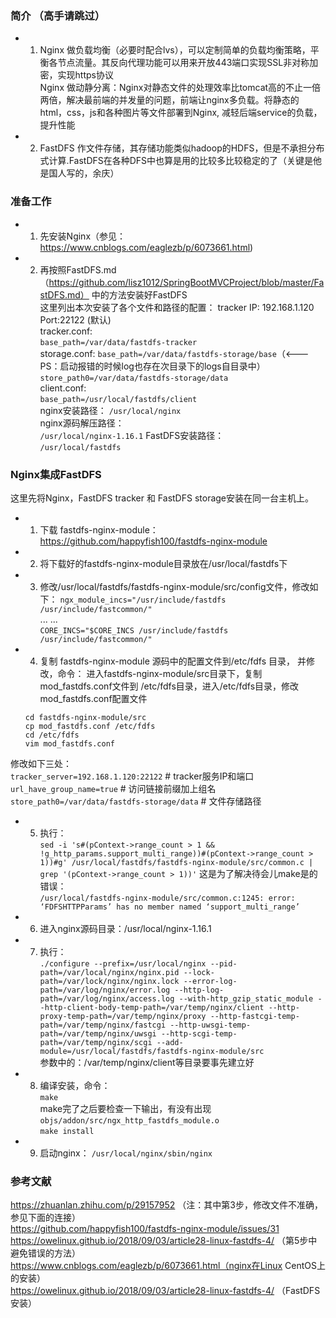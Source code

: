### 简介 （高手请跳过）
- 1. Nginx 做负载均衡（必要时配合lvs），可以定制简单的负载均衡策略，平衡各节点流量。其反向代理功能可以用来开放443端口实现SSL非对称加密，实现https协议  
	 Nginx 做动静分离：Nginx对静态文件的处理效率比tomcat高的不止一倍两倍，解决最前端的并发量的问题，前端让nginx多负载。将静态的html，css，js和各种图片等文件部署到Nginx, 减轻后端service的负载，提升性能
- 2. FastDFS 作文件存储，其存储功能类似hadoop的HDFS，但是不承担分布式计算.FastDFS在各种DFS中也算是用的比较多比较稳定的了（关键是他是国人写的，余庆）

### 准备工作
- 1. 先安装Nginx（参见：https://www.cnblogs.com/eaglezb/p/6073661.html)
- 2. 再按照FastDFS.md（https://github.com/lisz1012/SpringBootMVCProject/blob/master/FastDFS.md） 中的方法安装好FastDFS  
     这里列出本次安装了各个文件和路径的配置：
     tracker IP: 192.168.1.120 Port:22122 (默认)  
     tracker.conf:  
     ```base_path=/var/data/fastdfs-tracker```  
     storage.conf:
     ```base_path=/var/data/fastdfs-storage/base```（<---PS：启动报错的时候log也存在次目录下的logs自目录中）
     ```store_path0=/var/data/fastdfs-storage/data```  
	client.conf:  
	```base_path=/usr/local/fastdfs/client```  
	nginx安装路径：
	```/usr/local/nginx```  
	nginx源码解压路径：  
	```/usr/local/nginx-1.16.1``` 
	FastDFS安装路径：  
	```/usr/local/fastdfs```  
	
	
### Nginx集成FastDFS
这里先将Nginx，FastDFS tracker 和 FastDFS storage安装在同一台主机上。  
- 1. 下载 fastdfs-nginx-module：https://github.com/happyfish100/fastdfs-nginx-module  
- 2. 将下载好的fastdfs-nginx-module目录放在/usr/local/fastdfs下
- 3. 修改/usr/local/fastdfs/fastdfs-nginx-module/src/config文件，修改如下：
	 ```ngx_module_incs="/usr/include/fastdfs /usr/include/fastcommon/"```  
	 ... ...  
	 ```CORE_INCS="$CORE_INCS /usr/include/fastdfs /usr/include/fastcommon/"```
- 4. 复制 fastdfs-nginx-module 源码中的配置文件到/etc/fdfs 目录， 并修改，命令：
     进入fastdfs-nginx-module/src目录下，复制mod_fastdfs.conf文件到 /etc/fdfs目录，进入/etc/fdfs目录，修改mod_fastdfs.conf配置文件
	```
	cd fastdfs-nginx-module/src
	cp mod_fastdfs.conf /etc/fdfs
	cd /etc/fdfs
	vim mod_fastdfs.conf
	```
修改如下三处：  
```tracker_server=192.168.1.120:22122``` # tracker服务IP和端口  
```url_have_group_name=true``` # 访问链接前缀加上组名  
```store_path0=/var/data/fastdfs-storage/data``` # 文件存储路径
- 5. 执行：  
```sed -i 's#(pContext->range_count > 1 && !g_http_params.support_multi_range))#(pContext->range_count > 1))#g' /usr/local/fastdfs/fastdfs-nginx-module/src/common.c | grep '(pContext->range_count > 1))'```
这是为了解决待会儿make是的错误：  
```/usr/local/fastdfs-nginx-module/src/common.c:1245: error: ‘FDFSHTTPParams’ has no member named ‘support_multi_range’```
- 6. 进入nginx源码目录：/usr/local/nginx-1.16.1  
- 7. 执行：  
```./configure --prefix=/usr/local/nginx --pid-path=/var/local/nginx/nginx.pid --lock-path=/var/lock/nginx/nginx.lock --error-log-path=/var/log/nginx/error.log --http-log-path=/var/log/nginx/access.log --with-http_gzip_static_module --http-client-body-temp-path=/var/temp/nginx/client --http-proxy-temp-path=/var/temp/nginx/proxy --http-fastcgi-temp-path=/var/temp/nginx/fastcgi --http-uwsgi-temp-path=/var/temp/nginx/uwsgi --http-scgi-temp-path=/var/temp/nginx/scgi --add-module=/usr/local/fastdfs/fastdfs-nginx-module/src```  
参数中的：/var/temp/nginx/client等目录要事先建立好
- 8. 编译安装，命令：  
```make```  
make完了之后要检查一下输出，有没有出现```objs/addon/src/ngx_http_fastdfs_module.o```  
```make install```
- 9. 启动nginx：
```/usr/local/nginx/sbin/nginx```

### 参考文献
https://zhuanlan.zhihu.com/p/29157952 （注：其中第3步，修改文件不准确，参见下面的连接）  
https://github.com/happyfish100/fastdfs-nginx-module/issues/31  
https://owelinux.github.io/2018/09/03/article28-linux-fastdfs-4/ （第5步中避免错误的方法）  
https://www.cnblogs.com/eaglezb/p/6073661.html（nginx在Linux CentOS上的安装）  
https://owelinux.github.io/2018/09/03/article28-linux-fastdfs-4/ （FastDFS安装）